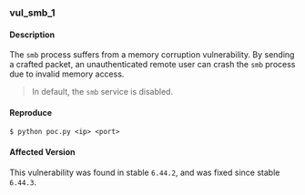 ### vul_smb_1

#### Description

The `smb` process suffers from a memory corruption vulnerability. By sending a crafted packet, an unauthenticated remote user can crash the `smb` process due to invalid memory access.

> In default, the `smb` service is disabled.

#### Reproduce

```shell
$ python poc.py <ip> <port>
```
#### Affected Version

This vulnerability was found in stable `6.44.2`, and was fixed since stable `6.44.3`.

